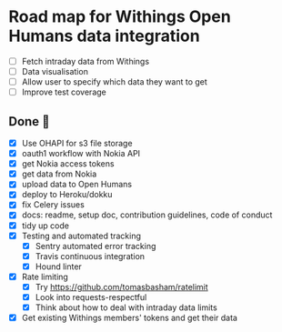 # Road map for Withings Open Humans data integration

- [ ] Fetch intraday data from Withings
- [ ] Data visualisation
- [ ] Allow user to specify which data they want to get
- [ ] Improve test coverage

## Done 🎉

- [x] Use OHAPI for s3 file storage
- [x] oauth1 workflow with Nokia API
- [x] get Nokia access tokens
- [x] get data from Nokia
- [x] upload data to Open Humans
- [x] deploy to Heroku/dokku
- [x] fix Celery issues
- [x] docs: readme, setup doc, contribution guidelines, code of conduct
- [x] tidy up code
- [x] Testing and automated tracking
  - [x] Sentry automated error tracking
  - [x] Travis continuous integration
  - [x] Hound linter
- [x] Rate limiting
  - [x] Try https://github.com/tomasbasham/ratelimit
  - [x] Look into requests-respectful
  - [x] Think about how to deal with intraday data limits
- [x] Get existing Withings members' tokens and get their data
